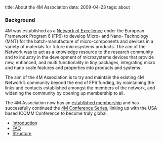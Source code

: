 title: About the 4M Association
date: 2009-04-23 
tags: about


### Background
4M was established as a [Network of Excellence](http://www.4m-net.org/) under the European Framework Program 6 (FP6) to develop Micro- and Nano- Technology (MNT) for the batch-manufacture of micro-components and devices in a variety of materials for future microsystems products.  The aim of the Network was to act as a knowledge resource to the research community and to industry in the development of microsystems devices that provide new, enhanced, and multi functionality in tiny packages, integrating micro and nano scale features and properties into products and systems.

The aim of the 4M Association is to try and maintain the existing 4M Network’s community beyond the end of FP6 funding, by maintaining the links and contacts established amongst the members of the network, and widening the community by opening up membership to all.  

The 4M Association now has an [established membership](/4m-association/members/members.html) and has successfully continued the [4M Conference Series](/4m-association/content/History/history.html), linking up with the USA-based ICOMM Conference to become truly global.


* [Introduction](/4m-association/node/2/2.html)
* [FAQ](/4m-association/node/3/3.html) 
* [Structure](/4m-association/node/4/4.html)
